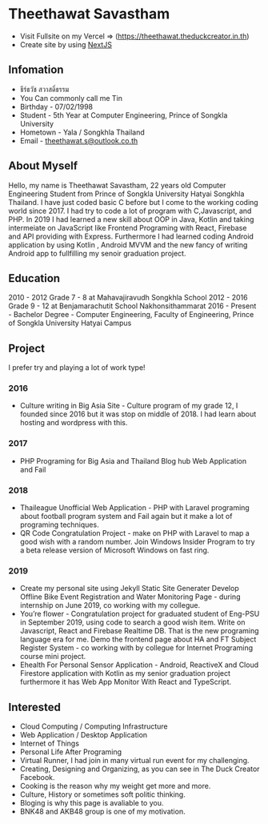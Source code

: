 # Theethawat Savastham

- Visit Fullsite on my Vercel => (https://theethawat.theduckcreator.in.th)
- Create site by using [NextJS](https://nextjs.org)

## Infomation

- ธีร์ธวัช สวาสดิ์ธรรม
- You Can commonly call me Tin
- Birthday - 07/02/1998
- Student - 5th Year at Computer Engineering, Prince of Songkla University
- Hometown - Yala / Songkhla Thailand
- Email - theethawat.s@outlook.co.th

## About Myself

Hello, my name is Theethawat Savastham, 22 years old Computer Engineering Student from Prince of Songkla University Hatyai Songkhla Thailand. I have just coded basic C before but I come to the working coding world since 2017. I had try to code a lot of program with C,Javascript, and PHP. In 2019 I had learned a new skill about OOP in Java, Kotlin and taking intermeiate on JavaScript like Frontend Programing with React, Firebase and API providing with Express. Furthermore I had learned coding Android application by using Kotlin , Android MVVM and the new fancy of writing Android app to fullfilling my senoir graduation project.

## Education

2010 - 2012 Grade 7 - 8 at Mahavajiravudh Songkhla School
2012 - 2016 Grade 9 - 12 at Benjamarachutit School Nakhonsithammarat
2016 - Present - Bachelor Degree - Computer Engineering, Faculty of Engineering, Prince of Songkla University Hatyai Campus

## Project

I prefer try and playing a lot of work type!

### 2016

- Culture writing in Big Asia Site - Culture program of my grade 12, I founded since 2016 but it was stop on middle of 2018. I had learn about hosting and wordpress with this.

### 2017

- PHP Programing for Big Asia and Thailand Blog hub Web Application and Fail

### 2018

- Thaileague Unofficial Web Application - PHP with Laravel programing about football program system and Fail again but it make a lot of programing techniques.
- QR Code Congratulation Project - make on PHP with Laravel to map a good wish with a random number.
  Join Windows Insider Program to try a beta release version of Microsoft Windows on fast ring.

### 2019

- Create my personal site using Jekyll Static Site Generater
  Develop Offline Bike Event Registration and Water Monitoring Page - during internship on June 2019, co working with my collegue.
- You’re flower - Congratulation project for graduated student of Eng-PSU in September 2019, using code to search a good wish item. Write on Javascript, React and Firebase Realtime DB. That is the new programing language era for me.
  Demo the frontend page about HA and FT Subject Register System - co working with by collegue for Internet Programing course mini project.
- Ehealth For Personal Sensor Application - Android, ReactiveX and Cloud Firestore application with Kotlin as my senior graduation project furthermore it has Web App Monitor With React and TypeScript.

## Interested

- Cloud Computing / Computing Infrastructure
- Web Application / Desktop Application
- Internet of Things
- Personal Life After Programing
- Virtual Runner, I had join in many virtual run event for my challenging.
- Creating, Designing and Organizing, as you can see in The Duck Creator Facebook.
- Cooking is the reason why my weight get more and more.
- Culture, History or sometimes soft politic thinking.
- Bloging is why this page is avaliable to you.
- BNK48 and AKB48 group is one of my motivation.
